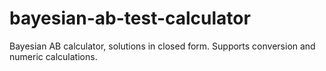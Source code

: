 # bayesian-ab-test-calculator

Bayesian AB calculator, solutions in closed form. Supports conversion and numeric calculations.
